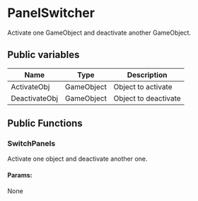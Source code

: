 # PanelSwitcher
Activate one GameObject and deactivate another GameObject.

## Public variables

| Name          | Type       | Description          |
|---------------|------------|----------------------|
| ActivateObj   | GameObject | Object to activate   |
| DeactivateObj | GameObject | Object to deactivate |

## Public Functions

### SwitchPanels

Activate one object and deactivate another one.

#### Params:
None
